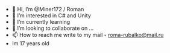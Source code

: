 - 👋 Hi, I’m @Miner172 / Roman
- 👀 I’m interested in C# and Unity
- 🌱 I’m currently learning
- 💞️ I’m looking to collaborate on ...
- 📫 How to reach me write to my mail - roma-rubalko@mail.ru
- Im 17 years old
